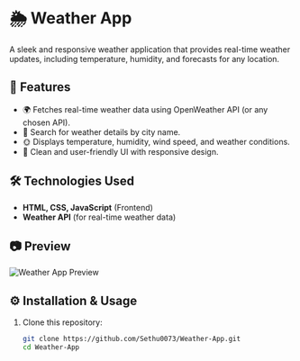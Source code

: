 # 🌦️ Weather App  

A sleek and responsive weather application that provides real-time weather updates, including temperature, humidity, and forecasts for any location.  

## 🚀 Features  
- 🌍 Fetches real-time weather data using OpenWeather API (or any chosen API).  
- 📍 Search for weather details by city name.  
- 🌞 Displays temperature, humidity, wind speed, and weather conditions.  
- 🎨 Clean and user-friendly UI with responsive design.  

## 🛠️ Technologies Used  
- **HTML, CSS, JavaScript** (Frontend)  
- **Weather API** (for real-time weather data)  

## 📷 Preview  
![Weather App Preview]("overview.png")  

## ⚙️ Installation & Usage  
1. Clone this repository:  
   ```sh
   git clone https://github.com/Sethu0073/Weather-App.git
   cd Weather-App

